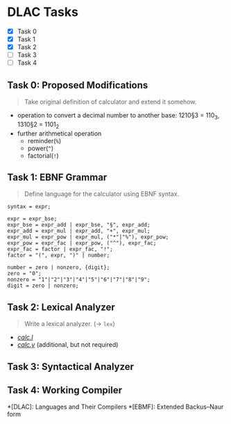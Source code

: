 # DLAC Tasks

- [x] Task 0
- [x] Task 1
- [x] Task 2
- [ ] Task 3
- [ ] Task 4

## Task 0: Proposed Modifications

> Take original definition of calculator and extend it somehow.

- operation to convert a decimal number to another base: 1210§3 = 110<sub>3</sub>, 1310§2 = 1101<sub>2</sub>
- further arithmetical operation
    + reminder(`%`)
    + power(`^`)
    + factorial(`!`)

## Task 1: EBNF Grammar

> Define language for the calculator using EBNF syntax.

```
syntax = expr;

expr = expr_bse;
expr_bse = expr_add | expr_bse, "§", expr_add;
expr_add = expr_mul | expr_add, "+", expr_mul;
expr_mul = expr_pow | expr_mul, ("*"|"%"), expr_pow;
expr_pow = expr_fac | expr_pow, ("^"), expr_fac;
expr_fac = factor | expr_fac, "!";
factor = "(", expr, ")" | number;

number = zero | nonzero, {digit};
zero = "0";
nonzero = "1"|"2"|"3"|"4"|"5"|"6"|"7"|"8"|"9";
digit = zero | nonzero;
```

## Task 2: Lexical Analyzer

> Write a lexical analyzer. (→ `lex`)

- [_calc.l_](task_02/calc.l)
- [_calc.y_](task_02/calc.y) (additional, but not required)

## Task 3: Syntactical Analyzer

## Task 4: Working Compiler


*[DLAC]: Languages and Their Compilers
*[EBMF]: Extended Backus–Naur form